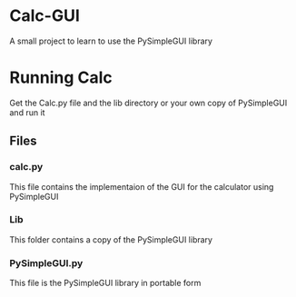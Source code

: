 # Calc-GUI

A small project to learn to use the PySimpleGUI library 

# Running Calc

Get the Calc.py file and the lib directory or your own copy of PySimpleGUI and run it

## Files

### calc.py

This file contains the implementaion of the GUI for the calculator using PySimpleGUI

### Lib

This folder contains a copy of the PySimpleGUI library

### PySimpleGUI.py

This file is the PySimpleGUI library in portable form
